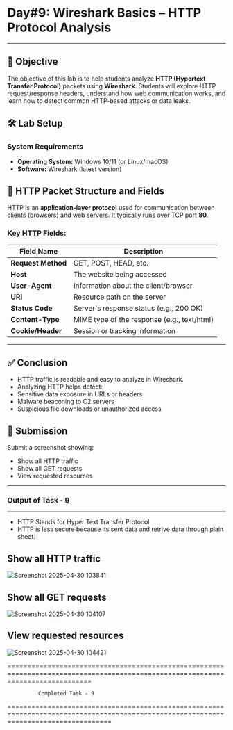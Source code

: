 # **Day#9: Wireshark Basics – HTTP Protocol Analysis**

---

## 🎯 **Objective**  
The objective of this lab is to help students analyze **HTTP (Hypertext Transfer Protocol)** packets using **Wireshark**. Students will explore HTTP request/response headers, understand how web communication works, and learn how to detect common HTTP-based attacks or data leaks.


## 🛠️ **Lab Setup**

### **System Requirements**
- **Operating System:** Windows 10/11 (or Linux/macOS)
- **Software:** Wireshark (latest version)

## 📘 **HTTP Packet Structure and Fields**

HTTP is an **application-layer protocol** used for communication between clients (browsers) and web servers. It typically runs over TCP port **80**.

### **Key HTTP Fields:**

| Field Name         | Description                              |
|--------------------|------------------------------------------|
| **Request Method** | GET, POST, HEAD, etc.                    |
| **Host**           | The website being accessed               |
| **User-Agent**     | Information about the client/browser     |
| **URI**            | Resource path on the server              |
| **Status Code**    | Server's response status (e.g., 200 OK)  |
| **Content-Type**   | MIME type of the response (e.g., text/html) |
| **Cookie/Header**  | Session or tracking information          |

---

## ✅ Conclusion
- HTTP traffic is readable and easy to analyze in Wireshark.
- Analyzing HTTP helps detect:
 - Sensitive data exposure in URLs or headers
 - Malware beaconing to C2 servers
 - Suspicious file downloads or unauthorized access

## 📸 Submission
Submit a screenshot showing:
- Show all HTTP traffic
- Show all GET requests
- View requested resources





-------------------------------------------------------------------------------------------------------------------------------------------------------------------------------------------------------------------

### Output of Task - 9
-------------------------

* HTTP Stands for Hyper Text Transfer Protocol
* HTTP is less secure because its sent data and retrive data through plain sheet.

Show all HTTP traffic
-------------------------
![Screenshot 2025-04-30 103841](https://github.com/user-attachments/assets/6361f4b0-cc42-4bd5-bc7a-4842d312b4fe)

Show all GET requests
----------------------

![Screenshot 2025-04-30 104107](https://github.com/user-attachments/assets/1338df15-5d50-4049-9f8d-62aedd96f316)


View requested resources
----------------------------

![Screenshot 2025-04-30 104421](https://github.com/user-attachments/assets/a0eb93ed-ad2b-44fe-a5ce-7027100b3d0f)


=================================================================================================================================

              Completed Task - 9 

 ======================================================================================================================================























  
